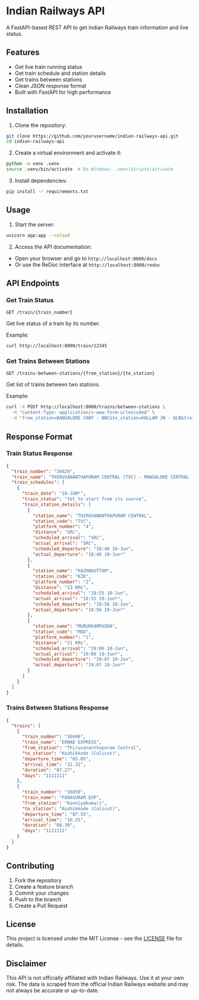 # Indian Railways API

A FastAPI-based REST API to get Indian Railways train information and live status.

## Features

- Get live train running status
- Get train schedule and station details
- Get trains between stations
- Clean JSON response format
- Built with FastAPI for high performance

## Installation

1. Clone the repository:
```bash
git clone https://github.com/yourusername/indian-railways-api.git
cd indian-railways-api
```

2. Create a virtual environment and activate it:
```bash
python -m venv .venv
source .venv/bin/activate  # On Windows: .venv\Scripts\activate
```

3. Install dependencies:
```bash
pip install -r requirements.txt
```

## Usage

1. Start the server:
```bash
uvicorn app:app --reload
```

2. Access the API documentation:
- Open your browser and go to `http://localhost:8000/docs`
- Or use the ReDoc interface at `http://localhost:8000/redoc`

## API Endpoints

### Get Train Status
```http
GET /train/{train_number}
```
Get live status of a train by its number.

Example:
```bash
curl http://localhost:8000/train/12345
```

### Get Trains Between Stations
```http
GET /trains-between-stations/{from_station}/{to_station}
```
Get list of trains between two stations.

Example:
```bash
curl -X POST http://localhost:8000/trains/between-stations \
  -H "Content-Type: application/x-www-form-urlencoded" \
  -d "from_station=BANGALORE CANT - BNC&to_station=KOLLAM JN - QLN&train_type=XXX"
```

## Response Format

### Train Status Response
```json
{
  "train_number": "16629",
  "train_name": "THIRUVANANTHAPURAM CENTRAL (TVC) - MANGALORE CENTRAL (MAQ)",
  "train_schedules": [
    {
      "train_date": "10-JUN*",
      "train_status": "Yet to start from its source",
      "train_station_details": [
        {
          "station_name": "THIRUVANANTHAPURAM CENTRAL",
          "station_code": "TVC",
          "platform_number": "4",
          "distance": "SRC",
          "scheduled_arrival": "SRC",
          "actual_arrival": "SRC",
          "scheduled_departure": "18:40 10-Jun",
          "actual_departure": "18:40 10-Jun*"
        },
        {
          "station_name": "KAZHAKUTTAM",
          "station_code": "KZK",
          "platform_number": "2",
          "distance": "13 KMs",
          "scheduled_arrival": "18:55 10-Jun",
          "actual_arrival": "18:55 10-Jun*",
          "scheduled_departure": "18:56 10-Jun",
          "actual_departure": "18:56 10-Jun*"
        },
        {
          "station_name": "MURUKKAMPUZHA",
          "station_code": "MQU",
          "platform_number": "1",
          "distance": "21 KMs",
          "scheduled_arrival": "19:06 10-Jun",
          "actual_arrival": "19:06 10-Jun*",
          "scheduled_departure": "19:07 10-Jun",
          "actual_departure": "19:07 10-Jun*"
        }
      ]
    }
  ]
}
```

### Trains Between Stations Response
```json
{
  "trains": [
    {
      "train_number": "16606",
      "train_name": "ERNAD EXPRESS",
      "from_station": "Thiruvananthapuram Central",
      "to_station": "Kozhikkode (Calicut)",
      "departure_time": "05.05",
      "arrival_time": "12.32",
      "duration": "07.27",
      "days": "1111111"
    },
    {
      "train_number": "16650",
      "train_name": "PARASURAM EXP",
      "from_station": "Kanniyakumari",
      "to_station": "Kozhikkode (Calicut)",
      "departure_time": "07.55",
      "arrival_time": "16.25",
      "duration": "08.30",
      "days": "1111111"
    }
  ]
}
```

## Contributing

1. Fork the repository
2. Create a feature branch
3. Commit your changes
4. Push to the branch
5. Create a Pull Request

## License

This project is licensed under the MIT License - see the [LICENSE](LICENSE) file for details.

## Disclaimer

This API is not officially affiliated with Indian Railways. Use it at your own risk. The data is scraped from the official Indian Railways website and may not always be accurate or up-to-date.
